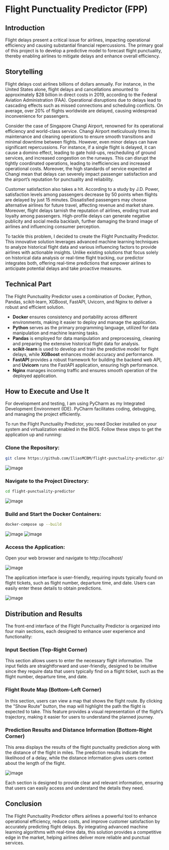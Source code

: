 # Flight Punctuality Predictor (FPP)

## Introduction
Flight delays present a critical issue for airlines, impacting operational efficiency and causing substantial financial repercussions. The primary goal of this project is to develop a predictive model to forecast flight punctuality, thereby enabling airlines to mitigate delays and enhance overall efficiency.

## Storytelling
Flight delays cost airlines billions of dollars annually. For instance, in the United States alone, flight delays and cancellations amounted to approximately $28 billion in direct costs in 2019, according to the Federal Aviation Administration (FAA). Operational disruptions due to delays lead to cascading effects such as missed connections and scheduling conflicts. On average, over 20% of flights worldwide are delayed, causing widespread inconvenience for passengers.

Consider the case of Singapore Changi Airport, renowned for its operational efficiency and world-class service. Changi Airport meticulously times its maintenance and cleaning operations to ensure smooth transitions and minimal downtime between flights. However, even minor delays can have significant repercussions. For instance, if a single flight is delayed, it can cause a domino effect, leading to gate hold-ups, rescheduling of ground services, and increased congestion on the runways. This can disrupt the tightly coordinated operations, leading to inefficiencies and increased operational costs. Moreover, the high standards of service expected at Changi mean that delays can severely impact passenger satisfaction and the airport’s reputation for punctuality and reliability.

Customer satisfaction also takes a hit. According to a study by J.D. Power, satisfaction levels among passengers decrease by 50 points when flights are delayed by just 15 minutes. Dissatisfied passengers may choose alternative airlines for future travel, affecting revenue and market share. Moreover, flight delays tarnish the reputation of airlines, eroding trust and loyalty among passengers. High-profile delays can generate negative publicity and social media backlash, further damaging the brand image of airlines and influencing consumer perception.

To tackle this problem, I decided to create the Flight Punctuality Predictor. This innovative solution leverages advanced machine learning techniques to analyze historical flight data and various influencing factors to provide airlines with actionable insights. Unlike existing solutions that focus solely on historical data analysis or real-time flight tracking, our predictor integrates both, offering real-time predictions that empower airlines to anticipate potential delays and take proactive measures.

## Technical Part
The Flight Punctuality Predictor uses a combination of Docker, Python, Pandas, scikit-learn, XGBoost, FastAPI, Uvicorn, and Nginx to deliver a robust and efficient solution.

- **Docker** ensures consistency and portability across different environments, making it easier to deploy and manage the application.
- **Python** serves as the primary programming language, utilized for data manipulation and machine learning tasks.
- **Pandas** is employed for data manipulation and preprocessing, cleaning and preparing the extensive historical flight data for analysis.
- **scikit-learn** is used to develop and train the predictive model for flight delays, while **XGBoost** enhances model accuracy and performance.
- **FastAPI** provides a robust framework for building the backend web API, and **Uvicorn** runs the FastAPI application, ensuring high performance.
- **Nginx** manages incoming traffic and ensures smooth operation of the deployed application.

## How to Execute and Use It
For development and testing, I am using PyCharm as my Integrated Development Environment (IDE). PyCharm facilitates coding, debugging, and managing the project efficiently. 

To run the Flight Punctuality Predictor, you need Docker installed on your system and virtualization enabled in the BIOS. Follow these steps to get the application up and running:

### Clone the Repository:
```bash
git clone https://github.com/IliasMCBM/flight-punctuality-predictor.git
```
![image](https://github.com/user-attachments/assets/deddc7b4-758a-4a62-bc93-3d0becadf03f)
### Navigate to the Project Directory:
```bash
cd flight-punctuality-predictor
```
![image](https://github.com/user-attachments/assets/fcaf91d3-5f2b-46b3-b8f1-e5dddee58a77)

### Build and Start the Docker Containers:
```bash
docker-compose up --build
```
![image](https://github.com/user-attachments/assets/4a93192f-d5e8-4881-ab47-3d1f9dfab97e)
![image](https://github.com/user-attachments/assets/dd865861-62d9-4fff-a9ba-c450ce3c0dfb)

### Access the Application:

Open your web browser and navigate to http://localhost/

![image](https://github.com/user-attachments/assets/14413bee-e7c6-4f18-bbda-17f7cd3bdd36)

The application interface is user-friendly, requiring inputs typically found on flight tickets, such as flight number, departure time, and date. Users can easily enter these details to obtain predictions.

![image](https://github.com/user-attachments/assets/7780c221-61ef-4c30-9612-66c8064760b5)

## Distribution and Results
The front-end interface of the Flight Punctuality Predictor is organized into four main sections, each designed to enhance user experience and functionality:

### Input Section (Top-Right Corner)
This section allows users to enter the necessary flight information. The input fields are straightforward and user-friendly, designed to be intuitive since they require data that users typically find on a flight ticket, such as the flight number, departure time, and date.

### Flight Route Map (Bottom-Left Corner)
In this section, users can view a map that shows the flight route. By clicking the "Show Route" button, the map will highlight the path the flight is expected to take. This feature provides a visual representation of the flight’s trajectory, making it easier for users to understand the planned journey.

### Prediction Results and Distance Information (Bottom-Right Corner)
This area displays the results of the flight punctuality prediction along with the distance of the flight in miles. The prediction results indicate the likelihood of a delay, while the distance information gives users context about the length of the flight.

![image](https://github.com/user-attachments/assets/96c9d46b-109d-4718-bad7-932c12f4d0e3)

Each section is designed to provide clear and relevant information, ensuring that users can easily access and understand the details they need.

## Conclusion
The Flight Punctuality Predictor offers airlines a powerful tool to enhance operational efficiency, reduce costs, and improve customer satisfaction by accurately predicting flight delays. By integrating advanced machine learning algorithms with real-time data, this solution provides a competitive edge in the market, helping airlines deliver more reliable and punctual services.
